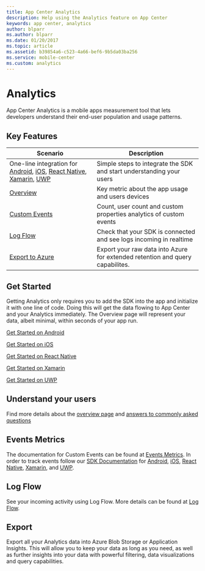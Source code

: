 ```yaml
---
title: App Center Analytics
description: Help using the Analytics feature on App Center
keywords: app center, analytics
author: blparr
ms.author: blparr
ms.date: 01/20/2017
ms.topic: article
ms.assetid: b39854a6-c523-4a66-bef6-9b5da03ba256
ms.service: mobile-center
ms.custom: analytics
---
```


# Analytics

App Center Analytics is a mobile apps measurement tool that lets developers understand their end-user population and usage patterns.

## Key Features

| Scenario | Description |
|--|--|
| One-line integration for [Android](~/sdk/getting-started/android.md), [iOS](~/sdk/getting-started/ios.md), [React Native](~/sdk/getting-started/react-native.md), [Xamarin](~/sdk/getting-started/xamarin.md), [UWP](~/sdk/getting-started/uwp.md) | Simple steps to integrate the SDK and start understanding your users|
| [Overview](~/analytics/overview.md) | Key metric about the app usage and users devices|
| [Custom Events](~/analytics/event-metrics.md)| Count, user count and custom properties analytics of custom events|
| [Log Flow](~/analytics/log-flow.md)| Check that your SDK is connected and see logs incoming in realtime|
| [Export to Azure](~/analytics/export.md)| Export your raw data into Azure for extended retention and query capabilites.|

## Get Started

Getting Analytics only requires you to add the SDK into the app and initialize it with one line of code.
Doing this will get the data flowing to App Center and your Analytics immediately.
The Overview page will represent your data, albeit minimal, within seconds of your app run.

[Get Started on Android](~/sdk/getting-started/android.md)

[Get Started on iOS](~/sdk/getting-started/ios.md)

[Get Started on React Native](~/sdk/getting-started/react-native.md)

[Get Started on Xamarin](~/sdk/getting-started/xamarin.md)

[Get Started on UWP](~/sdk/getting-started/uwp.md)

## Understand your users

Find more details about the [overview page](~/analytics/overview.md) and [answers to commonly asked questions](~/analytics/faq.md)

## Events Metrics

The documentation for Custom Events can be found at [Events Metrics](~/analytics/event-metrics.md). In order to track events follow our [SDK Documentation](~/sdk/index.md) for [Android](~/sdk/analytics/android.md), [iOS](~/sdk/analytics/ios.md), [React Native](~/sdk/analytics/react-native.md), [Xamarin](~/sdk/analytics/xamarin.md), and [UWP](~/sdk/analytics/uwp.md).

## Log Flow

See your incoming activity using Log Flow. More details can be found at [Log Flow](~/analytics/log-flow.md).

## Export

Export all your Analytics data into Azure Blob Storage or Application Insights. This will allow you to keep your data as long as you need, as well as further insights into your data with powerful filtering, data visualizations and query capabilities.
